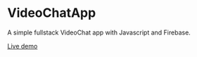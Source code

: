 # VideoChatApp

A simple fullstack VideoChat app with Javascript and Firebase. 

[Live demo](https://videochat-6bfb1.web.app/)

